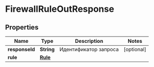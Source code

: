

# FirewallRuleOutResponse


## Properties

| Name | Type | Description | Notes |
|------------ | ------------- | ------------- | -------------|
|**responseId** | **String** | Идентификатор запроса |  [optional] |
|**rule** | [**Rule**](Rule.md) |  |  |



